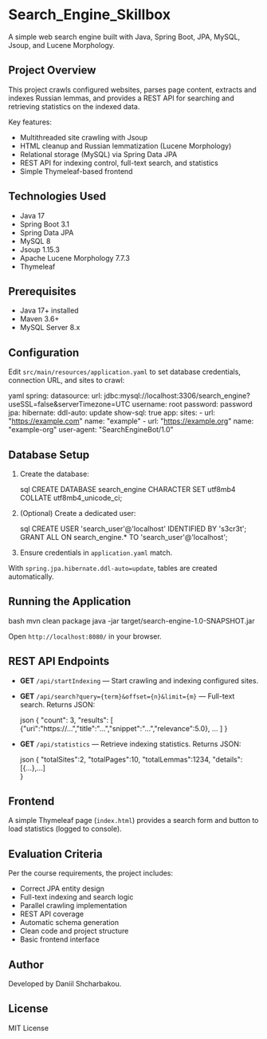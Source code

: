 # Search_Engine_Skillbox

A simple web search engine built with Java, Spring Boot, JPA, MySQL, Jsoup, and Lucene Morphology.

## Project Overview

This project crawls configured websites, parses page content, extracts and indexes Russian lemmas, and provides a REST API for searching and retrieving statistics on the indexed data.

Key features:

* Multithreaded site crawling with Jsoup
* HTML cleanup and Russian lemmatization (Lucene Morphology)
* Relational storage (MySQL) via Spring Data JPA
* REST API for indexing control, full-text search, and statistics
* Simple Thymeleaf-based frontend

## Technologies Used

* Java 17
* Spring Boot 3.1
* Spring Data JPA
* MySQL 8
* Jsoup 1.15.3
* Apache Lucene Morphology 7.7.3
* Thymeleaf

## Prerequisites

* Java 17+ installed
* Maven 3.6+
* MySQL Server 8.x


## Configuration

Edit `src/main/resources/application.yaml` to set database credentials, connection URL, and sites to crawl:

yaml
spring:
  datasource:
    url: jdbc:mysql://localhost:3306/search_engine?useSSL=false&serverTimezone=UTC
    username: root
    password: password
  jpa:
    hibernate:
      ddl-auto: update
    show-sql: true
app:
  sites:
    - url: "https://example.com"
      name: "example"
    - url: "https://example.org"
      name: "example-org"
  user-agent: "SearchEngineBot/1.0"


## Database Setup

1. Create the database:

   sql
   CREATE DATABASE search_engine CHARACTER SET utf8mb4 COLLATE utf8mb4_unicode_ci;
   
2. (Optional) Create a dedicated user:

   sql
   CREATE USER 'search_user'@'localhost' IDENTIFIED BY 's3cr3t';
   GRANT ALL ON search_engine.* TO 'search_user'@'localhost';
   
3. Ensure credentials in `application.yaml` match.

With `spring.jpa.hibernate.ddl-auto=update`, tables are created automatically.

## Running the Application

bash
mvn clean package
java -jar target/search-engine-1.0-SNAPSHOT.jar


Open `http://localhost:8080/` in your browser.

## REST API Endpoints

* **GET** `/api/startIndexing` — Start crawling and indexing configured sites.
* **GET** `/api/search?query={term}&offset={n}&limit={m}` — Full-text search. Returns JSON:

  json
  {
    "count": 3,
    "results": [
      {"uri":"https://...","title":"...","snippet":"...","relevance":5.0},
      ...
    ]
  }
  
* **GET** `/api/statistics` — Retrieve indexing statistics. Returns JSON:

  json
  {
    "totalSites":2,
    "totalPages":10,
    "totalLemmas":1234,
    "details":[{...},...]  
  }
  

## Frontend

A simple Thymeleaf page (`index.html`) provides a search form and button to load statistics (logged to console).

## Evaluation Criteria

Per the course requirements, the project includes:

* Correct JPA entity design
* Full-text indexing and search logic
* Parallel crawling implementation
* REST API coverage
* Automatic schema generation
* Clean code and project structure
* Basic frontend interface

## Author

Developed by Daniil Shcharbakou.

## License

MIT License
